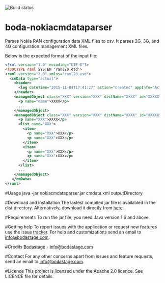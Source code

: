 ![Build status](https://travis-ci.org/bodastage/boda-huaweicmobjectparser.svg?branch=master)

# boda-nokiacmdataparser
Parses Nokia RAN configuration data XML files to csv. It parses 2G, 3G, and 4G configuration management XML files.

Below is the expected format of the input file:

```XML
<?xml version="1.0" encoding="UTF-8"?>
<!DOCTYPE raml SYSTEM 'raml20.dtd'>
<raml version="2.0" xmlns="raml20.xsd">
  <cmData type="actual">
    <header>
      <log dateTime="2015-11-04T17:41:27" action="created" appInfo="ActualExporter">UIValues are used</log>
    </header>
    <managedObject class="XXX" version="XXX" distName="XXXX" id="XXXXX">
      <p name="name">XXXX</p>
      ...
    </managedObject>
    <managedObject class="XXX" version="XXX" distName="XXXX" id="XXXXX">
      <p name="XXX">XXXX</p>
      <list name="XXX">
        <item>
          <p name="XXX">XXX</p>
          <p name="XXX">XXX</p>
        </item>
        <item>
          <p name="XXX">XXX</p>
          <p name="XXX">XXX</p>
        </item>
      </list>
      ...
    </managedObject>
   </cmData>
</raml>
```
#Usage
java -jar  nokiacmdataparser.jar cmdata.xml outputDirectory

#Download and installation
The lastest compiled jar file is availabled in the dist directory. Alternatively, download it directly from [here](https://github.com/bodastage/boda-nokiacmdataparser/raw/master/dist/boda-nokiacmdataparser.jar).

#Requirements
To run the jar file, you need Java version 1.6 and above.

#Getting help
To report issues with the application or request new features use the issue [tracker](https://github.com/bodastage/boda-nokiacmdataparser/issues). For help and customizations send an email to info@bodastage.com.

#Credits
[Bodastage](http://www.bodastage.com) - info@bodastage.com

#Contact
For any other concerns apart from issues and feature requests, send an email to info@bodastage.com.

#Licence
This project is licensed under the Apache 2.0 licence.  See LICENCE file for details.
